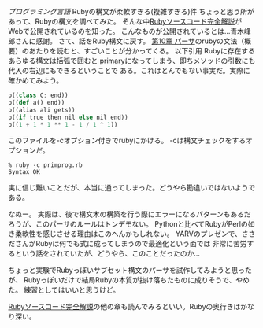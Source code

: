 *プログラミング言語* Rubyの構文が柔軟すぎる(複雑すぎる)件
ちょっと思う所があって、Rubyの構文を調べてみた。
そんな中[Rubyソースコード完全解説](http://i.loveruby.net/ja/rhg/book/)がWebで公開されているのを知った。
こんなものが公開されているとは...青木峰郎さんに感謝。
さて、話をRuby構文に戻す。
[第10章 パーサ](http://i.loveruby.net/ja/rhg/book/parser.html)のrubyの文法（概要）のあたりを読むと、すごいことが分かってくる。
以下引用
 Rubyに存在するあらゆる構文は括弧で囲むと primaryになってしまう、即ちメソッドの引数にも代入の右辺にもできるということで
 ある。これはとんでもない事実だ。実際に確かめてみよう。
```python
p((class C; end))
p((def a() end))
p((alias ali gets))
p((if true then nil else nil end))
p((1 + 1 * 1 ** 1 - 1 / 1 ^ 1))
```
 
 このファイルを-cオプション付きでrubyにかける。 -cは構文チェックをするオプションだ。
 
```
% ruby -c primprog.rb
Syntax OK
```
 
 実に信じ難いことだが、本当に通ってしまった。どうやら勘違いではないようである。

なぬー。
実際は、後で構文木の構築を行う際にエラーになるパターンもあるだろうが、このパーサのルールはトンデモない。
Pythonと比べてRubyがPerlの如き柔軟性を感じさせる理由はこのへんかもしれない。
YARVのプレゼンで、ささださんがRubyは何でも式に成ってしまうので最適化という面では
非常に苦労するという話をされていたが、どうやら、このことだったのか…

ちょっと実験でRubyっぽいサブセット構文のパーサを試作してみようと思ったが、
Rubyっぽいだけで結局Rubyの本質が抜け落ちたものに成りそうで、やめた。
練習としてはいいと思うけど。

[Rubyソースコード完全解説](http://i.loveruby.net/ja/rhg/book/)の他の章も読んでみるといい。Rubyの奥行きはかなり深い。
